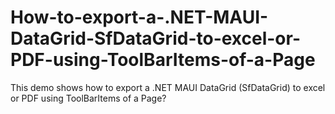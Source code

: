 # How-to-export-a-.NET-MAUI-DataGrid-SfDataGrid-to-excel-or-PDF-using-ToolBarItems-of-a-Page
This demo shows how to export a .NET MAUI DataGrid (SfDataGrid) to excel or PDF using ToolBarItems of a Page?
